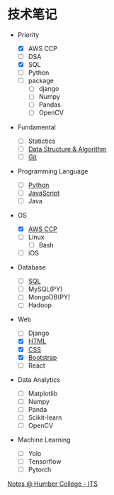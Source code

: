# 技术笔记

- Priority

  - [x] AWS CCP
  - [ ] DSA
  - [x] SQL
  - [ ] Python
  - [ ] package
    - [ ] django
    - [ ] Numpy
    - [ ] Pandas
    - [ ] OpenCV

- Fundamental

  - [ ] Statictics
  - [ ] [Data Structure & Algorithm](./Fundamental/Data_Structure/index.md)
  - [ ] [Git](./Fundamental/git/git_index.md)

- Programming Language

  - [ ] [Python](./Programming_Language/python/index.md)
  - [ ] [JavaScript](./Programming_Language/javascript/index.md)
  - [ ] Java

- OS

  - [x] [AWS CCP](./Operating_System/ccp/index.md)
  - [ ] Linux
    - [ ] Bash
  - [ ] iOS

- Database

  - [ ] [SQL](./Database/sql/index.md)
  - [ ] MySQL(PY)
  - [ ] MongoDB(PY)
  - [ ] Hadoop

- Web

  - [ ] Django
  - [x] [HTML](./Web/html/index.md)
  - [x] [CSS](./Web/css/index.md)
  - [x] [Bootstrap](./Web/bootstrap/index.md)
  - [ ] React

- Data Analytics

  - [ ] Matplotlib
  - [ ] Numpy
  - [ ] Panda
  - [ ] Scikit-learn
  - [ ] OpenCV

- Machine Learning

  - [ ] Yolo
  - [ ] Tensorflow
  - [ ] Pytorch

[Notes @ Humber College - ITS](https://simonangel-fong.github.io/Humber_ITS_Note/)
